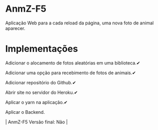 # AnmZ-F5
Aplicação Web para a cada reload da página, uma nova foto de animal aparecer.

# Implementações
Adicionar o alocamento de fotos aleatórias em uma biblioteca.✔

Adicionar uma opção para recebimento de fotos de animais.✔

Adicionar repositório do Github.✔

Abrir site no servidor do Heroku.✔

Aplicar o yarn na aplicação.✔

Aplicar o Backend.


| AnmZ-F5  Versão final: Não |

